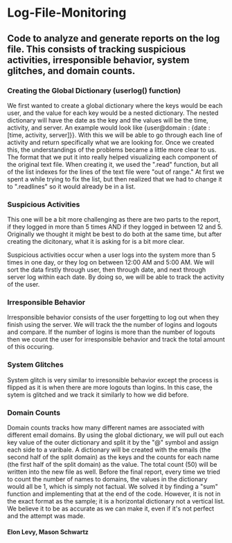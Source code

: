# Log-File-Monitoring
## Code to analyze and generate reports on the log file. This consists of tracking suspicious activities, irresponsible behavior, system glitches, and domain counts.

### **Creating the Global Dictionary (userlog() function)**
We first wanted to create a global dictionary where the keys would be each user, and the value for each key would be a nested dictionary. The nested dictionary will have the date as the key and the values will be the time, activity, and server. An example would look like {user@domain : {date : [time, activity, server]}}. With this we will be able to go through each line of activity and return specifically what we are looking for. Once we created this, the understandings of the problems became a little more clear to us. The format that we put it into really helped visualizing each component of the original text file. When creating it, we used the ".read" function, but all of the list indexes for the lines of the text file were "out of range." At first we spent a while trying to fix the list, but then realized that we had to change it to ".readlines" so it would already be in a list. 

### **Suspicious Activities** 
This one will be a bit more challenging as there are two parts to the report, if they logged in more than 5 times AND if they logged in between 12 and 5.  Originally we thought it might be best to do both at the same time, but after creating the dicitonary, what it is asking for is a bit more clear. 

Suspicious activities occur when a user logs into the system more than 5 times in one day, or they log on between 12:00 AM and 5:00 AM. We will sort the data firstly through user, then through date, and next through server log within each date. By doing so, we will be able to track the activity of the user. 


### **Irresponsible Behavior**
Irresponsible behavior consists of the user forgetting to log out when they finish using the server. We will track the the number of logins and logouts and compare. If the number of logins is more than the number of logouts then we count the user for irresponsible behavior and track the total amount of this occuring. 

### **System Glitches**
System glitch is very similar to irresonsible behavior except the process is flipped as it is when there are more logouts than logins. In this case, the sytem is glitched and we track it similarly to how we did before. 

### **Domain Counts**
Domain counts tracks how many different names are associated with different email domains. By using the global dictionary,  we will pull out each key value of the outer dictionary and split it by the "@" symbol and assign each side to a varibale. A dictionary will be created with the emails (the second half of the split domain) as the keys and the counts for each name (the first half of the split domain) as the value. The total count (50) will be written into the new file as well. Before the final report, every time we tried to count the number of names to domains, the values in the dictionary would all be 1, which is simply not factual. We solved it by finding a "sum" function and implementing that at the end of the code. However, it is not in the exact format as the sample; it is a horizontal dictionary not a vertical list. We believe it to be as accurate as we can make it, even if it's not perfect and the attempt was made. 

#### Elon Levy, Mason Schwartz
